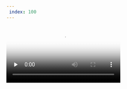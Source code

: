 ```yaml
---
 index: 100
---
```

<article class="p-3 d-none">
    <div class="u-width--50v py-4 mx-auto">
        <video id="my-video" class="embed-responsive video-js vjs-default-skin vjs-big-play-centered" width controls preload="none"
            poster="{{ " /assets/video/powercraft.cover.png " }}" data-setup='{"fluid": true}'>
            <source src="/assets/video/powercraft.mp4" type='video/mp4'>
            <p class="vjs-no-js">
                To view this video please enable JavaScript, and consider upgrading to a web browser that
                <a href="http://videojs.com/html5-video-support/" target="_blank">supports HTML5 video</a>
            </p>
        </video>
    </div>
</article>